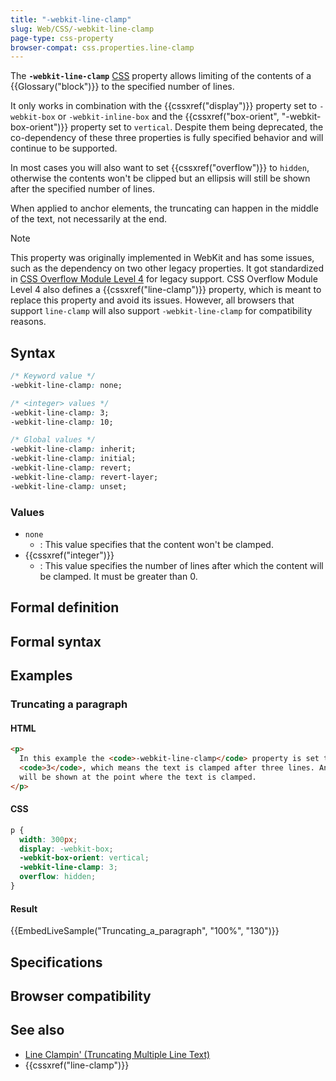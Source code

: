```yaml
---
title: "-webkit-line-clamp"
slug: Web/CSS/-webkit-line-clamp
page-type: css-property
browser-compat: css.properties.line-clamp
---
```




The **`-webkit-line-clamp`** [CSS](/Web/CSS) property allows limiting of the contents of a {{Glossary("block")}} to the specified number of lines.

It only works in combination with the {{cssxref("display")}} property set to `-webkit-box` or `-webkit-inline-box` and the {{cssxref("box-orient", "-webkit-box-orient")}} property set to `vertical`. Despite them being deprecated, the co-dependency of these three properties is fully specified behavior and will continue to be supported.

In most cases you will also want to set {{cssxref("overflow")}} to `hidden`, otherwise the contents won't be clipped but an ellipsis will still be shown after the specified number of lines.

When applied to anchor elements, the truncating can happen in the middle of the text, not necessarily at the end.

> [!NOTE]
> This property was originally implemented in WebKit and has some issues, such as the dependency on two other legacy properties. It got standardized in [CSS Overflow Module Level 4](https://drafts.csswg.org/css-overflow-4/#propdef--webkit-line-clamp) for legacy support. CSS Overflow Module Level 4 also defines a {{cssxref("line-clamp")}} property, which is meant to replace this property and avoid its issues. However, all browsers that support `line-clamp` will also support `-webkit-line-clamp` for compatibility reasons.

## Syntax

```css
/* Keyword value */
-webkit-line-clamp: none;

/* <integer> values */
-webkit-line-clamp: 3;
-webkit-line-clamp: 10;

/* Global values */
-webkit-line-clamp: inherit;
-webkit-line-clamp: initial;
-webkit-line-clamp: revert;
-webkit-line-clamp: revert-layer;
-webkit-line-clamp: unset;
```

### Values

- `none`
  - : This value specifies that the content won't be clamped.
- {{cssxref("integer")}}
  - : This value specifies the number of lines after which the content will be clamped. It must be greater than 0.

## Formal definition



## Formal syntax



## Examples

### Truncating a paragraph

#### HTML

```html
<p>
  In this example the <code>-webkit-line-clamp</code> property is set to
  <code>3</code>, which means the text is clamped after three lines. An ellipsis
  will be shown at the point where the text is clamped.
</p>
```

#### CSS

```css
p {
  width: 300px;
  display: -webkit-box;
  -webkit-box-orient: vertical;
  -webkit-line-clamp: 3;
  overflow: hidden;
}
```

#### Result

{{EmbedLiveSample("Truncating_a_paragraph", "100%", "130")}}

## Specifications



## Browser compatibility



## See also

- [Line Clampin' (Truncating Multiple Line Text)](https://css-tricks.com/line-clampin/)
- {{cssxref("line-clamp")}}

